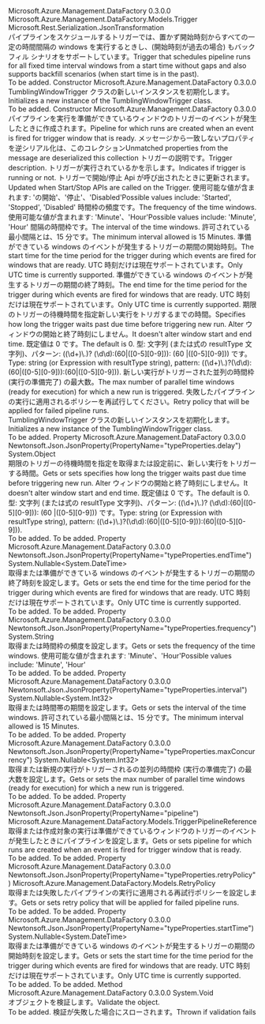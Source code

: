 <Type Name="TumblingWindowTrigger" FullName="Microsoft.Azure.Management.DataFactory.Models.TumblingWindowTrigger">
  <TypeSignature Language="C#" Value="public class TumblingWindowTrigger : Microsoft.Azure.Management.DataFactory.Models.Trigger" />
  <TypeSignature Language="ILAsm" Value=".class public auto ansi beforefieldinit TumblingWindowTrigger extends Microsoft.Azure.Management.DataFactory.Models.Trigger" />
  <TypeSignature Language="DocId" Value="T:Microsoft.Azure.Management.DataFactory.Models.TumblingWindowTrigger" />
  <TypeSignature Language="VB.NET" Value="Public Class TumblingWindowTrigger&#xA;Inherits Trigger" />
  <TypeSignature Language="F#" Value="type TumblingWindowTrigger = class&#xA;    inherit Trigger" />
  <AssemblyInfo>
    <AssemblyName>Microsoft.Azure.Management.DataFactory</AssemblyName>
    <AssemblyVersion>0.3.0.0</AssemblyVersion>
  </AssemblyInfo>
  <Base>
    <BaseTypeName>Microsoft.Azure.Management.DataFactory.Models.Trigger</BaseTypeName>
  </Base>
  <Interfaces />
  <Attributes>
    <Attribute>
      <AttributeName>Microsoft.Rest.Serialization.JsonTransformation</AttributeName>
    </Attribute>
  </Attributes>
  <Docs>
    <summary>
            <span data-ttu-id="3ffc8-101">パイプラインをスケジュールするトリガーでは、置かず開始時刻からすべての一定の時間間隔の windows を実行するときし、(開始時刻が過去の場合) もバックフィル シナリオをサポートしています。</span><span class="sxs-lookup"><span data-stu-id="3ffc8-101">Trigger that schedules pipeline runs for all fixed time interval windows from a start time without gaps and also supports backfill scenarios (when start time is in the past).</span></span>
            </summary>
    <remarks>To be added.</remarks>
  </Docs>
  <Members>
    <Member MemberName=".ctor">
      <MemberSignature Language="C#" Value="public TumblingWindowTrigger ();" />
      <MemberSignature Language="ILAsm" Value=".method public hidebysig specialname rtspecialname instance void .ctor() cil managed" />
      <MemberSignature Language="DocId" Value="M:Microsoft.Azure.Management.DataFactory.Models.TumblingWindowTrigger.#ctor" />
      <MemberSignature Language="VB.NET" Value="Public Sub New ()" />
      <MemberType>Constructor</MemberType>
      <AssemblyInfo>
        <AssemblyName>Microsoft.Azure.Management.DataFactory</AssemblyName>
        <AssemblyVersion>0.3.0.0</AssemblyVersion>
      </AssemblyInfo>
      <Parameters />
      <Docs>
        <summary>
            <span data-ttu-id="3ffc8-102">TumblingWindowTrigger クラスの新しいインスタンスを初期化します。</span><span class="sxs-lookup"><span data-stu-id="3ffc8-102">Initializes a new instance of the TumblingWindowTrigger class.</span></span>
            </summary>
        <remarks>To be added.</remarks>
      </Docs>
    </Member>
    <Member MemberName=".ctor">
      <MemberSignature Language="C#" Value="public TumblingWindowTrigger (Microsoft.Azure.Management.DataFactory.Models.TriggerPipelineReference pipeline, System.Collections.Generic.IDictionary&lt;string,object&gt; additionalProperties = null, string description = null, string runtimeState = null, string frequency = null, Nullable&lt;int&gt; interval = null, Nullable&lt;DateTime&gt; startTime = null, Nullable&lt;DateTime&gt; endTime = null, object delay = null, Nullable&lt;int&gt; maxConcurrency = null, Microsoft.Azure.Management.DataFactory.Models.RetryPolicy retryPolicy = null);" />
      <MemberSignature Language="ILAsm" Value=".method public hidebysig specialname rtspecialname instance void .ctor(class Microsoft.Azure.Management.DataFactory.Models.TriggerPipelineReference pipeline, class System.Collections.Generic.IDictionary`2&lt;string, object&gt; additionalProperties, string description, string runtimeState, string frequency, valuetype System.Nullable`1&lt;int32&gt; interval, valuetype System.Nullable`1&lt;valuetype System.DateTime&gt; startTime, valuetype System.Nullable`1&lt;valuetype System.DateTime&gt; endTime, object delay, valuetype System.Nullable`1&lt;int32&gt; maxConcurrency, class Microsoft.Azure.Management.DataFactory.Models.RetryPolicy retryPolicy) cil managed" />
      <MemberSignature Language="DocId" Value="M:Microsoft.Azure.Management.DataFactory.Models.TumblingWindowTrigger.#ctor(Microsoft.Azure.Management.DataFactory.Models.TriggerPipelineReference,System.Collections.Generic.IDictionary{System.String,System.Object},System.String,System.String,System.String,System.Nullable{System.Int32},System.Nullable{System.DateTime},System.Nullable{System.DateTime},System.Object,System.Nullable{System.Int32},Microsoft.Azure.Management.DataFactory.Models.RetryPolicy)" />
      <MemberSignature Language="F#" Value="new Microsoft.Azure.Management.DataFactory.Models.TumblingWindowTrigger : Microsoft.Azure.Management.DataFactory.Models.TriggerPipelineReference * System.Collections.Generic.IDictionary&lt;string, obj&gt; * string * string * string * Nullable&lt;int&gt; * Nullable&lt;DateTime&gt; * Nullable&lt;DateTime&gt; * obj * Nullable&lt;int&gt; * Microsoft.Azure.Management.DataFactory.Models.RetryPolicy -&gt; Microsoft.Azure.Management.DataFactory.Models.TumblingWindowTrigger" Usage="new Microsoft.Azure.Management.DataFactory.Models.TumblingWindowTrigger (pipeline, additionalProperties, description, runtimeState, frequency, interval, startTime, endTime, delay, maxConcurrency, retryPolicy)" />
      <MemberType>Constructor</MemberType>
      <AssemblyInfo>
        <AssemblyName>Microsoft.Azure.Management.DataFactory</AssemblyName>
        <AssemblyVersion>0.3.0.0</AssemblyVersion>
      </AssemblyInfo>
      <Parameters>
        <Parameter Name="pipeline" Type="Microsoft.Azure.Management.DataFactory.Models.TriggerPipelineReference" />
        <Parameter Name="additionalProperties" Type="System.Collections.Generic.IDictionary&lt;System.String,System.Object&gt;" />
        <Parameter Name="description" Type="System.String" />
        <Parameter Name="runtimeState" Type="System.String" />
        <Parameter Name="frequency" Type="System.String" />
        <Parameter Name="interval" Type="System.Nullable&lt;System.Int32&gt;" />
        <Parameter Name="startTime" Type="System.Nullable&lt;System.DateTime&gt;" />
        <Parameter Name="endTime" Type="System.Nullable&lt;System.DateTime&gt;" />
        <Parameter Name="delay" Type="System.Object" />
        <Parameter Name="maxConcurrency" Type="System.Nullable&lt;System.Int32&gt;" />
        <Parameter Name="retryPolicy" Type="Microsoft.Azure.Management.DataFactory.Models.RetryPolicy" />
      </Parameters>
      <Docs>
        <param name="pipeline"><span data-ttu-id="3ffc8-103">パイプラインを実行を準備ができているウィンドウのトリガーのイベントが発生したときに作成されます。</span><span class="sxs-lookup"><span data-stu-id="3ffc8-103">Pipeline for which runs are created when an event is fired for trigger window that is ready.</span></span></param>
        <param name="additionalProperties"><span data-ttu-id="3ffc8-104">メッセージから一致しないプロパティを逆シリアル化は、このコレクション</span><span class="sxs-lookup"><span data-stu-id="3ffc8-104">Unmatched properties from the message are deserialized this collection</span></span></param>
        <param name="description"><span data-ttu-id="3ffc8-105">トリガーの説明です。</span><span class="sxs-lookup"><span data-stu-id="3ffc8-105">Trigger description.</span></span></param>
        <param name="runtimeState"><span data-ttu-id="3ffc8-106">トリガーが実行されているかを示します。</span><span class="sxs-lookup"><span data-stu-id="3ffc8-106">Indicates if trigger is running or not.</span></span>
            <span data-ttu-id="3ffc8-107">トリガーで開始/停止 Api が呼び出されたときに更新されます。</span><span class="sxs-lookup"><span data-stu-id="3ffc8-107">Updated when Start/Stop APIs are called on the Trigger.</span></span> <span data-ttu-id="3ffc8-108">使用可能な値が含まれます: 'の開始'、'停止'、'Disabled'</span><span class="sxs-lookup"><span data-stu-id="3ffc8-108">Possible values include: 'Started', 'Stopped', 'Disabled'</span></span></param>
        <param name="frequency"><span data-ttu-id="3ffc8-109">時間枠の頻度です。</span><span class="sxs-lookup"><span data-stu-id="3ffc8-109">The frequency of the time windows.</span></span> <span data-ttu-id="3ffc8-110">使用可能な値が含まれます: 'Minute'、'Hour'</span><span class="sxs-lookup"><span data-stu-id="3ffc8-110">Possible values include: 'Minute', 'Hour'</span></span></param>
        <param name="interval"><span data-ttu-id="3ffc8-111">間隔の時間枠です。</span><span class="sxs-lookup"><span data-stu-id="3ffc8-111">The interval of the time windows.</span></span> <span data-ttu-id="3ffc8-112">許可されている最小間隔とは、15 分です。</span><span class="sxs-lookup"><span data-stu-id="3ffc8-112">The minimum interval allowed is 15 Minutes.</span></span></param>
        <param name="startTime"><span data-ttu-id="3ffc8-113">準備ができている windows のイベントが発生するトリガーの期間の開始時刻。</span><span class="sxs-lookup"><span data-stu-id="3ffc8-113">The start time for the time period for the trigger during which events are fired for windows that are ready.</span></span>
            <span data-ttu-id="3ffc8-114">UTC 時刻だけは現在サポートされています。</span><span class="sxs-lookup"><span data-stu-id="3ffc8-114">Only UTC time is currently supported.</span></span></param>
        <param name="endTime"><span data-ttu-id="3ffc8-115">準備ができている windows のイベントが発生するトリガーの期間の終了時刻。</span><span class="sxs-lookup"><span data-stu-id="3ffc8-115">The end time for the time period for the trigger during which events are fired for windows that are ready.</span></span>
            <span data-ttu-id="3ffc8-116">UTC 時刻だけは現在サポートされています。</span><span class="sxs-lookup"><span data-stu-id="3ffc8-116">Only UTC time is currently supported.</span></span></param>
        <param name="delay"><span data-ttu-id="3ffc8-117">期限のトリガーの待機時間を指定新しい実行をトリガするまでの時間。</span><span class="sxs-lookup"><span data-stu-id="3ffc8-117">Specifies how long the trigger waits past due time before triggering new run.</span></span> <span data-ttu-id="3ffc8-118">Alter ウィンドウの開始と終了時刻にしません。</span><span class="sxs-lookup"><span data-stu-id="3ffc8-118">It doesn't alter window start and end time.</span></span> <span data-ttu-id="3ffc8-119">既定値は 0 です。</span><span class="sxs-lookup"><span data-stu-id="3ffc8-119">The default is 0.</span></span> <span data-ttu-id="3ffc8-120">型: 文字列 (または式の resultType 文字列)、パターン: ((\d+)\.)? (\d\d):(60|([0-5][0-9])): (60 |([0-5][0-9])) です。</span><span class="sxs-lookup"><span data-stu-id="3ffc8-120">Type: string (or Expression with resultType string), pattern: ((\d+)\.)?(\d\d):(60|([0-5][0-9])):(60|([0-5][0-9])).</span></span></param>
        <param name="maxConcurrency"><span data-ttu-id="3ffc8-121">新しい実行がトリガーされた並列の時間枠 (実行の準備完了) の最大数。</span><span class="sxs-lookup"><span data-stu-id="3ffc8-121">The max number of parallel time windows (ready for execution) for which a new run is triggered.</span></span></param>
        <param name="retryPolicy"><span data-ttu-id="3ffc8-122">失敗したパイプラインの実行に適用されるポリシーを再試行してください。</span><span class="sxs-lookup"><span data-stu-id="3ffc8-122">Retry policy that will be applied for failed pipeline runs.</span></span></param>
        <summary>
            <span data-ttu-id="3ffc8-123">TumblingWindowTrigger クラスの新しいインスタンスを初期化します。</span><span class="sxs-lookup"><span data-stu-id="3ffc8-123">Initializes a new instance of the TumblingWindowTrigger class.</span></span>
            </summary>
        <remarks>To be added.</remarks>
      </Docs>
    </Member>
    <Member MemberName="Delay">
      <MemberSignature Language="C#" Value="public object Delay { get; set; }" />
      <MemberSignature Language="ILAsm" Value=".property instance object Delay" />
      <MemberSignature Language="DocId" Value="P:Microsoft.Azure.Management.DataFactory.Models.TumblingWindowTrigger.Delay" />
      <MemberSignature Language="VB.NET" Value="Public Property Delay As Object" />
      <MemberSignature Language="F#" Value="member this.Delay : obj with get, set" Usage="Microsoft.Azure.Management.DataFactory.Models.TumblingWindowTrigger.Delay" />
      <MemberType>Property</MemberType>
      <AssemblyInfo>
        <AssemblyName>Microsoft.Azure.Management.DataFactory</AssemblyName>
        <AssemblyVersion>0.3.0.0</AssemblyVersion>
      </AssemblyInfo>
      <Attributes>
        <Attribute>
          <AttributeName>Newtonsoft.Json.JsonProperty(PropertyName="typeProperties.delay")</AttributeName>
        </Attribute>
      </Attributes>
      <ReturnValue>
        <ReturnType>System.Object</ReturnType>
      </ReturnValue>
      <Docs>
        <summary>
            <span data-ttu-id="3ffc8-124">期限のトリガーの待機時間を指定を取得または設定前に、新しい実行をトリガーする時間。</span><span class="sxs-lookup"><span data-stu-id="3ffc8-124">Gets or sets specifies how long the trigger waits past due time before triggering new run.</span></span> <span data-ttu-id="3ffc8-125">Alter ウィンドウの開始と終了時刻にしません。</span><span class="sxs-lookup"><span data-stu-id="3ffc8-125">It doesn't alter window start and end time.</span></span> <span data-ttu-id="3ffc8-126">既定値は 0 です。</span><span class="sxs-lookup"><span data-stu-id="3ffc8-126">The default is 0.</span></span> <span data-ttu-id="3ffc8-127">型: 文字列 (または式の resultType 文字列)、パターン: ((\d+)\.)? (\d\d):(60|([0-5][0-9])): (60 |([0-5][0-9])) です。</span><span class="sxs-lookup"><span data-stu-id="3ffc8-127">Type: string (or Expression with resultType string), pattern: ((\d+)\.)?(\d\d):(60|([0-5][0-9])):(60|([0-5][0-9])).</span></span>
            </summary>
        <value>To be added.</value>
        <remarks>To be added.</remarks>
      </Docs>
    </Member>
    <Member MemberName="EndTime">
      <MemberSignature Language="C#" Value="public Nullable&lt;DateTime&gt; EndTime { get; set; }" />
      <MemberSignature Language="ILAsm" Value=".property instance valuetype System.Nullable`1&lt;valuetype System.DateTime&gt; EndTime" />
      <MemberSignature Language="DocId" Value="P:Microsoft.Azure.Management.DataFactory.Models.TumblingWindowTrigger.EndTime" />
      <MemberSignature Language="VB.NET" Value="Public Property EndTime As Nullable(Of DateTime)" />
      <MemberSignature Language="F#" Value="member this.EndTime : Nullable&lt;DateTime&gt; with get, set" Usage="Microsoft.Azure.Management.DataFactory.Models.TumblingWindowTrigger.EndTime" />
      <MemberType>Property</MemberType>
      <AssemblyInfo>
        <AssemblyName>Microsoft.Azure.Management.DataFactory</AssemblyName>
        <AssemblyVersion>0.3.0.0</AssemblyVersion>
      </AssemblyInfo>
      <Attributes>
        <Attribute>
          <AttributeName>Newtonsoft.Json.JsonProperty(PropertyName="typeProperties.endTime")</AttributeName>
        </Attribute>
      </Attributes>
      <ReturnValue>
        <ReturnType>System.Nullable&lt;System.DateTime&gt;</ReturnType>
      </ReturnValue>
      <Docs>
        <summary>
            <span data-ttu-id="3ffc8-128">取得または準備ができている windows のイベントが発生するトリガーの期間の終了時刻を設定します。</span><span class="sxs-lookup"><span data-stu-id="3ffc8-128">Gets or sets the end time for the time period for the trigger during which events are fired for windows that are ready.</span></span> <span data-ttu-id="3ffc8-129">UTC 時刻だけは現在サポートされています。</span><span class="sxs-lookup"><span data-stu-id="3ffc8-129">Only UTC time is currently supported.</span></span>
            </summary>
        <value>To be added.</value>
        <remarks>To be added.</remarks>
      </Docs>
    </Member>
    <Member MemberName="Frequency">
      <MemberSignature Language="C#" Value="public string Frequency { get; set; }" />
      <MemberSignature Language="ILAsm" Value=".property instance string Frequency" />
      <MemberSignature Language="DocId" Value="P:Microsoft.Azure.Management.DataFactory.Models.TumblingWindowTrigger.Frequency" />
      <MemberSignature Language="VB.NET" Value="Public Property Frequency As String" />
      <MemberSignature Language="F#" Value="member this.Frequency : string with get, set" Usage="Microsoft.Azure.Management.DataFactory.Models.TumblingWindowTrigger.Frequency" />
      <MemberType>Property</MemberType>
      <AssemblyInfo>
        <AssemblyName>Microsoft.Azure.Management.DataFactory</AssemblyName>
        <AssemblyVersion>0.3.0.0</AssemblyVersion>
      </AssemblyInfo>
      <Attributes>
        <Attribute>
          <AttributeName>Newtonsoft.Json.JsonProperty(PropertyName="typeProperties.frequency")</AttributeName>
        </Attribute>
      </Attributes>
      <ReturnValue>
        <ReturnType>System.String</ReturnType>
      </ReturnValue>
      <Docs>
        <summary>
            <span data-ttu-id="3ffc8-130">取得または時間枠の頻度を設定します。</span><span class="sxs-lookup"><span data-stu-id="3ffc8-130">Gets or sets the frequency of the time windows.</span></span> <span data-ttu-id="3ffc8-131">使用可能な値が含まれます: 'Minute'、'Hour'</span><span class="sxs-lookup"><span data-stu-id="3ffc8-131">Possible values include: 'Minute', 'Hour'</span></span>
            </summary>
        <value>To be added.</value>
        <remarks>To be added.</remarks>
      </Docs>
    </Member>
    <Member MemberName="Interval">
      <MemberSignature Language="C#" Value="public Nullable&lt;int&gt; Interval { get; set; }" />
      <MemberSignature Language="ILAsm" Value=".property instance valuetype System.Nullable`1&lt;int32&gt; Interval" />
      <MemberSignature Language="DocId" Value="P:Microsoft.Azure.Management.DataFactory.Models.TumblingWindowTrigger.Interval" />
      <MemberSignature Language="VB.NET" Value="Public Property Interval As Nullable(Of Integer)" />
      <MemberSignature Language="F#" Value="member this.Interval : Nullable&lt;int&gt; with get, set" Usage="Microsoft.Azure.Management.DataFactory.Models.TumblingWindowTrigger.Interval" />
      <MemberType>Property</MemberType>
      <AssemblyInfo>
        <AssemblyName>Microsoft.Azure.Management.DataFactory</AssemblyName>
        <AssemblyVersion>0.3.0.0</AssemblyVersion>
      </AssemblyInfo>
      <Attributes>
        <Attribute>
          <AttributeName>Newtonsoft.Json.JsonProperty(PropertyName="typeProperties.interval")</AttributeName>
        </Attribute>
      </Attributes>
      <ReturnValue>
        <ReturnType>System.Nullable&lt;System.Int32&gt;</ReturnType>
      </ReturnValue>
      <Docs>
        <summary>
            <span data-ttu-id="3ffc8-132">取得または時間帯の期間を設定します。</span><span class="sxs-lookup"><span data-stu-id="3ffc8-132">Gets or sets the interval of the time windows.</span></span> <span data-ttu-id="3ffc8-133">許可されている最小間隔とは、15 分です。</span><span class="sxs-lookup"><span data-stu-id="3ffc8-133">The minimum interval allowed is 15 Minutes.</span></span>
            </summary>
        <value>To be added.</value>
        <remarks>To be added.</remarks>
      </Docs>
    </Member>
    <Member MemberName="MaxConcurrency">
      <MemberSignature Language="C#" Value="public Nullable&lt;int&gt; MaxConcurrency { get; set; }" />
      <MemberSignature Language="ILAsm" Value=".property instance valuetype System.Nullable`1&lt;int32&gt; MaxConcurrency" />
      <MemberSignature Language="DocId" Value="P:Microsoft.Azure.Management.DataFactory.Models.TumblingWindowTrigger.MaxConcurrency" />
      <MemberSignature Language="VB.NET" Value="Public Property MaxConcurrency As Nullable(Of Integer)" />
      <MemberSignature Language="F#" Value="member this.MaxConcurrency : Nullable&lt;int&gt; with get, set" Usage="Microsoft.Azure.Management.DataFactory.Models.TumblingWindowTrigger.MaxConcurrency" />
      <MemberType>Property</MemberType>
      <AssemblyInfo>
        <AssemblyName>Microsoft.Azure.Management.DataFactory</AssemblyName>
        <AssemblyVersion>0.3.0.0</AssemblyVersion>
      </AssemblyInfo>
      <Attributes>
        <Attribute>
          <AttributeName>Newtonsoft.Json.JsonProperty(PropertyName="typeProperties.maxConcurrency")</AttributeName>
        </Attribute>
      </Attributes>
      <ReturnValue>
        <ReturnType>System.Nullable&lt;System.Int32&gt;</ReturnType>
      </ReturnValue>
      <Docs>
        <summary>
            <span data-ttu-id="3ffc8-134">取得または新規の実行がトリガーされるの並列の時間枠 (実行の準備完了) の最大数を設定します。</span><span class="sxs-lookup"><span data-stu-id="3ffc8-134">Gets or sets the max number of parallel time windows (ready for execution) for which a new run is triggered.</span></span>
            </summary>
        <value>To be added.</value>
        <remarks>To be added.</remarks>
      </Docs>
    </Member>
    <Member MemberName="Pipeline">
      <MemberSignature Language="C#" Value="public Microsoft.Azure.Management.DataFactory.Models.TriggerPipelineReference Pipeline { get; set; }" />
      <MemberSignature Language="ILAsm" Value=".property instance class Microsoft.Azure.Management.DataFactory.Models.TriggerPipelineReference Pipeline" />
      <MemberSignature Language="DocId" Value="P:Microsoft.Azure.Management.DataFactory.Models.TumblingWindowTrigger.Pipeline" />
      <MemberSignature Language="VB.NET" Value="Public Property Pipeline As TriggerPipelineReference" />
      <MemberSignature Language="F#" Value="member this.Pipeline : Microsoft.Azure.Management.DataFactory.Models.TriggerPipelineReference with get, set" Usage="Microsoft.Azure.Management.DataFactory.Models.TumblingWindowTrigger.Pipeline" />
      <MemberType>Property</MemberType>
      <AssemblyInfo>
        <AssemblyName>Microsoft.Azure.Management.DataFactory</AssemblyName>
        <AssemblyVersion>0.3.0.0</AssemblyVersion>
      </AssemblyInfo>
      <Attributes>
        <Attribute>
          <AttributeName>Newtonsoft.Json.JsonProperty(PropertyName="pipeline")</AttributeName>
        </Attribute>
      </Attributes>
      <ReturnValue>
        <ReturnType>Microsoft.Azure.Management.DataFactory.Models.TriggerPipelineReference</ReturnType>
      </ReturnValue>
      <Docs>
        <summary>
            <span data-ttu-id="3ffc8-135">取得または作成対象の実行は準備ができているウィンドウのトリガーのイベントが発生したときにパイプラインを設定します。</span><span class="sxs-lookup"><span data-stu-id="3ffc8-135">Gets or sets pipeline for which runs are created when an event is fired for trigger window that is ready.</span></span>
            </summary>
        <value>To be added.</value>
        <remarks>To be added.</remarks>
      </Docs>
    </Member>
    <Member MemberName="RetryPolicy">
      <MemberSignature Language="C#" Value="public Microsoft.Azure.Management.DataFactory.Models.RetryPolicy RetryPolicy { get; set; }" />
      <MemberSignature Language="ILAsm" Value=".property instance class Microsoft.Azure.Management.DataFactory.Models.RetryPolicy RetryPolicy" />
      <MemberSignature Language="DocId" Value="P:Microsoft.Azure.Management.DataFactory.Models.TumblingWindowTrigger.RetryPolicy" />
      <MemberSignature Language="VB.NET" Value="Public Property RetryPolicy As RetryPolicy" />
      <MemberSignature Language="F#" Value="member this.RetryPolicy : Microsoft.Azure.Management.DataFactory.Models.RetryPolicy with get, set" Usage="Microsoft.Azure.Management.DataFactory.Models.TumblingWindowTrigger.RetryPolicy" />
      <MemberType>Property</MemberType>
      <AssemblyInfo>
        <AssemblyName>Microsoft.Azure.Management.DataFactory</AssemblyName>
        <AssemblyVersion>0.3.0.0</AssemblyVersion>
      </AssemblyInfo>
      <Attributes>
        <Attribute>
          <AttributeName>Newtonsoft.Json.JsonProperty(PropertyName="typeProperties.retryPolicy")</AttributeName>
        </Attribute>
      </Attributes>
      <ReturnValue>
        <ReturnType>Microsoft.Azure.Management.DataFactory.Models.RetryPolicy</ReturnType>
      </ReturnValue>
      <Docs>
        <summary>
            <span data-ttu-id="3ffc8-136">取得または失敗したパイプラインの実行に適用される再試行ポリシーを設定します。</span><span class="sxs-lookup"><span data-stu-id="3ffc8-136">Gets or sets retry policy that will be applied for failed pipeline runs.</span></span>
            </summary>
        <value>To be added.</value>
        <remarks>To be added.</remarks>
      </Docs>
    </Member>
    <Member MemberName="StartTime">
      <MemberSignature Language="C#" Value="public Nullable&lt;DateTime&gt; StartTime { get; set; }" />
      <MemberSignature Language="ILAsm" Value=".property instance valuetype System.Nullable`1&lt;valuetype System.DateTime&gt; StartTime" />
      <MemberSignature Language="DocId" Value="P:Microsoft.Azure.Management.DataFactory.Models.TumblingWindowTrigger.StartTime" />
      <MemberSignature Language="VB.NET" Value="Public Property StartTime As Nullable(Of DateTime)" />
      <MemberSignature Language="F#" Value="member this.StartTime : Nullable&lt;DateTime&gt; with get, set" Usage="Microsoft.Azure.Management.DataFactory.Models.TumblingWindowTrigger.StartTime" />
      <MemberType>Property</MemberType>
      <AssemblyInfo>
        <AssemblyName>Microsoft.Azure.Management.DataFactory</AssemblyName>
        <AssemblyVersion>0.3.0.0</AssemblyVersion>
      </AssemblyInfo>
      <Attributes>
        <Attribute>
          <AttributeName>Newtonsoft.Json.JsonProperty(PropertyName="typeProperties.startTime")</AttributeName>
        </Attribute>
      </Attributes>
      <ReturnValue>
        <ReturnType>System.Nullable&lt;System.DateTime&gt;</ReturnType>
      </ReturnValue>
      <Docs>
        <summary>
            <span data-ttu-id="3ffc8-137">取得または準備ができている windows のイベントが発生するトリガーの期間の開始時刻を設定します。</span><span class="sxs-lookup"><span data-stu-id="3ffc8-137">Gets or sets the start time for the time period for the trigger during which events are fired for windows that are ready.</span></span> <span data-ttu-id="3ffc8-138">UTC 時刻だけは現在サポートされています。</span><span class="sxs-lookup"><span data-stu-id="3ffc8-138">Only UTC time is currently supported.</span></span>
            </summary>
        <value>To be added.</value>
        <remarks>To be added.</remarks>
      </Docs>
    </Member>
    <Member MemberName="Validate">
      <MemberSignature Language="C#" Value="public virtual void Validate ();" />
      <MemberSignature Language="ILAsm" Value=".method public hidebysig newslot virtual instance void Validate() cil managed" />
      <MemberSignature Language="DocId" Value="M:Microsoft.Azure.Management.DataFactory.Models.TumblingWindowTrigger.Validate" />
      <MemberSignature Language="VB.NET" Value="Public Overridable Sub Validate ()" />
      <MemberSignature Language="F#" Value="abstract member Validate : unit -&gt; unit&#xA;override this.Validate : unit -&gt; unit" Usage="tumblingWindowTrigger.Validate " />
      <MemberType>Method</MemberType>
      <AssemblyInfo>
        <AssemblyName>Microsoft.Azure.Management.DataFactory</AssemblyName>
        <AssemblyVersion>0.3.0.0</AssemblyVersion>
      </AssemblyInfo>
      <ReturnValue>
        <ReturnType>System.Void</ReturnType>
      </ReturnValue>
      <Parameters />
      <Docs>
        <summary>
            <span data-ttu-id="3ffc8-139">オブジェクトを検証します。</span><span class="sxs-lookup"><span data-stu-id="3ffc8-139">Validate the object.</span></span>
            </summary>
        <remarks>To be added.</remarks>
        <exception cref="T:Microsoft.Rest.ValidationException">
            <span data-ttu-id="3ffc8-140">検証が失敗した場合にスローされます。</span><span class="sxs-lookup"><span data-stu-id="3ffc8-140">Thrown if validation fails</span></span>
            </exception>
      </Docs>
    </Member>
  </Members>
</Type>
